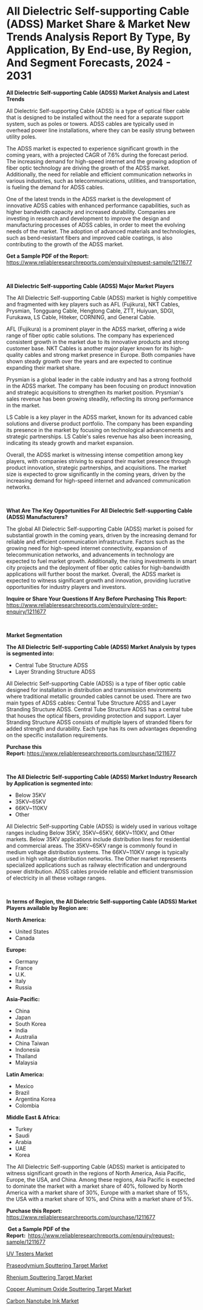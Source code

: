 <p><h1>All Dielectric Self-supporting Cable (ADSS) Market Share & Market New Trends Analysis Report By Type, By Application, By End-use, By Region, And Segment Forecasts, 2024 - 2031</h1></p><p><strong>All Dielectric Self-supporting Cable (ADSS) Market Analysis and Latest Trends</strong></p>
<p><p>All Dielectric Self-supporting Cable (ADSS) is a type of optical fiber cable that is designed to be installed without the need for a separate support system, such as poles or towers. ADSS cables are typically used in overhead power line installations, where they can be easily strung between utility poles.</p><p>The ADSS market is expected to experience significant growth in the coming years, with a projected CAGR of 7.6% during the forecast period. The increasing demand for high-speed internet and the growing adoption of fiber optic technology are driving the growth of the ADSS market. Additionally, the need for reliable and efficient communication networks in various industries, such as telecommunications, utilities, and transportation, is fueling the demand for ADSS cables.</p><p>One of the latest trends in the ADSS market is the development of innovative ADSS cables with enhanced performance capabilities, such as higher bandwidth capacity and increased durability. Companies are investing in research and development to improve the design and manufacturing processes of ADSS cables, in order to meet the evolving needs of the market. The adoption of advanced materials and technologies, such as bend-resistant fibers and improved cable coatings, is also contributing to the growth of the ADSS market.</p></p>
<p><strong>Get a Sample PDF of the Report:&nbsp;</strong> <a href="https://www.reliableresearchreports.com/enquiry/request-sample/1211677">https://www.reliableresearchreports.com/enquiry/request-sample/1211677</a></p>
<p>&nbsp;</p>
<p><strong>All Dielectric Self-supporting Cable (ADSS) Major Market Players</strong></p>
<p><p>The All Dielectric Self-supporting Cable (ADSS) market is highly competitive and fragmented with key players such as AFL (Fujikura), NKT Cables, Prysmian, Tongguang Cable, Hengtong Cable, ZTT, Huiyuan, SDGI, Furukawa, LS Cable, Hiteker, CORNING, and General Cable.</p><p>AFL (Fujikura) is a prominent player in the ADSS market, offering a wide range of fiber optic cable solutions. The company has experienced consistent growth in the market due to its innovative products and strong customer base. NKT Cables is another major player known for its high-quality cables and strong market presence in Europe. Both companies have shown steady growth over the years and are expected to continue expanding their market share.</p><p>Prysmian is a global leader in the cable industry and has a strong foothold in the ADSS market. The company has been focusing on product innovation and strategic acquisitions to strengthen its market position. Prysmian's sales revenue has been growing steadily, reflecting its strong performance in the market.</p><p>LS Cable is a key player in the ADSS market, known for its advanced cable solutions and diverse product portfolio. The company has been expanding its presence in the market by focusing on technological advancements and strategic partnerships. LS Cable's sales revenue has also been increasing, indicating its steady growth and market expansion.</p><p>Overall, the ADSS market is witnessing intense competition among key players, with companies striving to expand their market presence through product innovation, strategic partnerships, and acquisitions. The market size is expected to grow significantly in the coming years, driven by the increasing demand for high-speed internet and advanced communication networks.</p></p>
<p>&nbsp;</p>
<p><strong>What Are The Key Opportunities For All Dielectric Self-supporting Cable (ADSS) Manufacturers?</strong></p>
<p><p>The global All Dielectric Self-supporting Cable (ADSS) market is poised for substantial growth in the coming years, driven by the increasing demand for reliable and efficient communication infrastructure. Factors such as the growing need for high-speed internet connectivity, expansion of telecommunication networks, and advancements in technology are expected to fuel market growth. Additionally, the rising investments in smart city projects and the deployment of fiber optic cables for high-bandwidth applications will further boost the market. Overall, the ADSS market is expected to witness significant growth and innovation, providing lucrative opportunities for industry players and investors.</p></p>
<p><strong>Inquire or Share Your Questions If Any Before Purchasing This Report:</strong> <a href="https://www.reliableresearchreports.com/enquiry/pre-order-enquiry/1211677">https://www.reliableresearchreports.com/enquiry/pre-order-enquiry/1211677</a></p>
<p>&nbsp;</p>
<p><strong>Market Segmentation</strong></p>
<p><strong>The All Dielectric Self-supporting Cable (ADSS) Market Analysis by types is segmented into:</strong></p>
<p><ul><li>Central Tube Structure ADSS</li><li>Layer Stranding Structure ADSS</li></ul></p>
<p><p>All Dielectric Self-supporting Cable (ADSS) is a type of fiber optic cable designed for installation in distribution and transmission environments where traditional metallic grounded cables cannot be used. There are two main types of ADSS cables: Central Tube Structure ADSS and Layer Stranding Structure ADSS. Central Tube Structure ADSS has a central tube that houses the optical fibers, providing protection and support. Layer Stranding Structure ADSS consists of multiple layers of stranded fibers for added strength and durability. Each type has its own advantages depending on the specific installation requirements.</p></p>
<p><strong>Purchase this Report:&nbsp;</strong><a href="https://www.reliableresearchreports.com/purchase/1211677">https://www.reliableresearchreports.com/purchase/1211677</a></p>
<p>&nbsp;</p>
<p><strong>The All Dielectric Self-supporting Cable (ADSS) Market Industry Research by Application is segmented into:</strong></p>
<p><ul><li>Below 35KV</li><li>35KV~65KV</li><li>66KV~110KV</li><li>Other</li></ul></p>
<p><p>All Dielectric Self-supporting Cable (ADSS) is widely used in various voltage ranges including Below 35KV, 35KV~65KV, 66KV~110KV, and Other markets. Below 35KV applications include distribution lines for residential and commercial areas. The 35KV~65KV range is commonly found in medium voltage distribution systems. The 66KV~110KV range is typically used in high voltage distribution networks. The Other market represents specialized applications such as railway electrification and underground power distribution. ADSS cables provide reliable and efficient transmission of electricity in all these voltage ranges.</p></p>
<p>&nbsp;</p>
<p><strong>In terms of Region, the All Dielectric Self-supporting Cable (ADSS) Market Players available by Region are:</strong></p>
<p>
    <p> <strong> North America: </strong>
        <ul>
            <li>United States</li>
            <li>Canada</li>
        </ul>
        </p> 
    <p> <strong> Europe: </strong>
        <ul>
            <li>Germany</li>
            <li>France</li>
            <li>U.K.</li>
            <li>Italy</li>
            <li>Russia</li>
        </ul>
        </p> 
    <p> <strong> Asia-Pacific: </strong>
        <ul>
            <li>China</li>
            <li>Japan</li>
            <li>South Korea</li>
            <li>India</li>
            <li>Australia</li>
            <li>China Taiwan</li>
            <li>Indonesia</li>
            <li>Thailand</li>
            <li>Malaysia</li>
        </ul>
        </p> 
    <p> <strong> Latin America: </strong>
        <ul>
            <li>Mexico</li>
            <li>Brazil</li>
            <li>Argentina Korea</li>
            <li>Colombia</li>
        </ul>
        </p> 
    <p> <strong> Middle East & Africa: </strong>
        <ul>
            <li>Turkey</li>
            <li>Saudi</li>
            <li>Arabia</li>
            <li>UAE</li>
            <li>Korea</li>
        </ul>
    </p>
    </p>
<p><p>The All Dielectric Self-supporting Cable (ADSS) market is anticipated to witness significant growth in the regions of North America, Asia Pacific, Europe, the USA, and China. Among these regions, Asia Pacific is expected to dominate the market with a market share of 40%, followed by North America with a market share of 30%, Europe with a market share of 15%, the USA with a market share of 10%, and China with a market share of 5%.</p></p>
<p><strong>Purchase this Report: </strong><a href="https://www.reliableresearchreports.com/purchase/1211677">https://www.reliableresearchreports.com/purchase/1211677</a></p>
<p>&nbsp;<strong>Get a Sample PDF of the Report:&nbsp;&nbsp;</strong><a href="https://www.reliableresearchreports.com/enquiry/request-sample/1211677">https://www.reliableresearchreports.com/enquiry/request-sample/1211677</a></p>
<p><strong></strong></p>
<p><p><a href="https://github.com/luckyshygirl/Market-Research-Report-List-3/blob/main/uv-testers-market.md">UV Testers Market</a></p><p><a href="https://medium.com/@clevehilll2023/praseodymium-sputtering-target-market-outlook-industry-overview-and-forecast-2024-to-2031-530c69975353">Praseodymium Sputtering Target Market</a></p><p><a href="https://medium.com/@clevehilll2023/rhenium-sputtering-target-market-share-evolution-and-market-growth-trends-2024-2031-b4c9ad343ffe">Rhenium Sputtering Target Market</a></p><p><a href="https://medium.com/p/467e4f871f71/edit">Copper Aluminum Oxide Sputtering Target Market</a></p><p><a href="https://github.com/markusgodoy/Market-Research-Report-List-2/blob/main/carbon-nanotube-ink-market.md">Carbon Nanotube Ink Market</a></p></p>